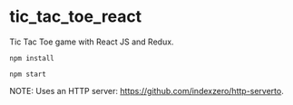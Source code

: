 # tic_tac_toe_react

Tic Tac Toe game with React JS and Redux.

`npm install`

`npm start`

NOTE: Uses an HTTP server: https://github.com/indexzero/http-serverto. 
